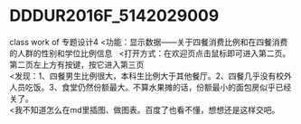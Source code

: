 # DDDUR2016F_5142029009
class work of 专题设计4
<功能：显示数据——关于四餐消费比例和在四餐消费的人群的性别和学位比例信息  
<打开方式：在欢迎页点击鼠标即可进入第二页。第二页左上方有按键，按它进入第三页  
<发现：1、四餐男生比例很大，本科生比例大于其他餐厅。2、四餐几乎没有校外人员吃饭。3、食堂仍然份额最大。不算水果摊的话，份额最小的面包房似乎已经关了。  
<我不知道怎么在md里插图、做图表。百度了也看不懂，想想还是这样交吧。
